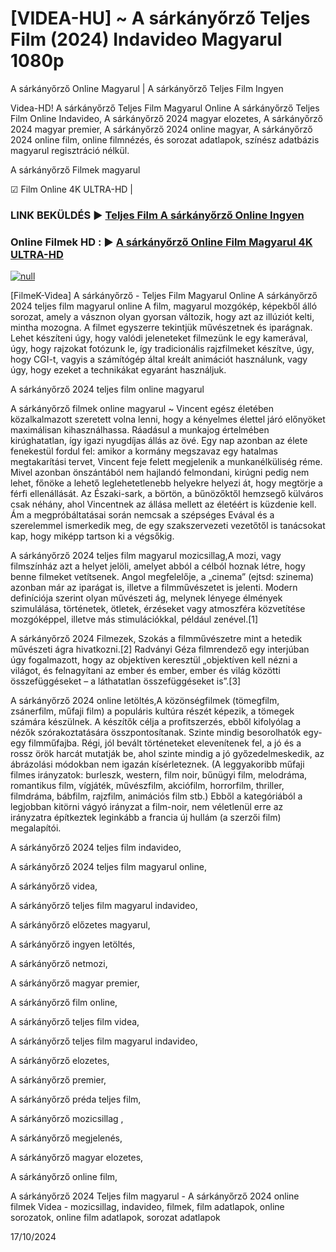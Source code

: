# [VIDEA-HU] ~ A sárkányőrző Teljes Film (2024) Indavideo Magyarul 1080p




A sárkányőrző Online Magyarul | A sárkányőrző Teljes Film Ingyen

Videa-HD! A sárkányőrző Teljes Film Magyarul Online A sárkányőrző Teljes Film Online Indavideo, A sárkányőrző 2024 magyar elozetes, A sárkányőrző 2024 magyar premier, A sárkányőrző 2024 online magyar, A sárkányőrző 2024 online film, online filmnézés, és sorozat adatlapok, színész adatbázis magyarul regisztráció nélkül.

A sárkányőrző Filmek magyarul

☑ Film Online 4K ULTRA-HD |

### LINK BEKÜLDÉS ▶️ [Teljes Film A sárkányőrző Online Ingyen](https://t.co/wUMUn77kak)

### Online Filmek HD : ▶️ [A sárkányőrző Online Film Magyarul 4K ULTRA-HD](https://t.co/wUMUn77kak)

[![null](https://static.wixstatic.com/media/855a25_043b5abeb4ae4d35ac003198e7fe56ed~mv2.gif)](https://t.co/wUMUn77kak)

[FilmeK-Videa] A sárkányőrző - Teljes Film Magyarul Online A sárkányőrző 2024 teljes film magyarul online A film, magyarul mozgókép, képekből álló sorozat, amely a vásznon olyan gyorsan változik, hogy azt az illúziót kelti, mintha mozogna. A filmet egyszerre tekintjük művészetnek és iparágnak. Lehet készíteni úgy, hogy valódi jeleneteket filmezünk le egy kamerával, úgy, hogy rajzokat fotózunk le, így tradicionális rajzfilmeket készítve, úgy, hogy CGI-t, vagyis a számítógép által kreált animációt használunk, vagy úgy, hogy ezeket a technikákat egyaránt használjuk.

A sárkányőrző 2024 teljes film online magyarul

A sárkányőrző filmek online magyarul ~ Vincent egész életében közalkalmazott szeretett volna lenni, hogy a kényelmes élettel járó előnyöket maximálisan kihasználhassa. Ráadásul a munkajog értelmében kirúghatatlan, így igazi nyugdíjas állás az övé. Egy nap azonban az élete fenekestül fordul fel: amikor a kormány megszavaz egy hatalmas megtakarítási tervet, Vincent feje felett megjelenik a munkanélküliség réme. Mivel azonban önszántából nem hajlandó felmondani, kirúgni pedig nem lehet, főnöke a lehető leglehetetlenebb helyekre helyezi át, hogy megtörje a férfi ellenállását. Az Északi-sark, a börtön, a bűnözőktől hemzsegő külváros csak néhány, ahol Vincentnek az állása mellett az életéért is küzdenie kell. Ám a megpróbáltatásai során nemcsak a szépséges Evával és a szerelemmel ismerkedik meg, de egy szakszervezeti vezetőtől is tanácsokat kap, hogy miképp tartson ki a végsőkig.

A sárkányőrző 2024 teljes film magyarul mozicsillag,A mozi, vagy filmszínház azt a helyet jelöli, amelyet abból a célból hoznak létre, hogy benne filmeket vetítsenek. Angol megfelelője, a „cinema” (ejtsd: szinema) azonban már az iparágat is, illetve a filmművészetet is jelenti. Modern definíciója szerint olyan művészeti ág, melynek lényege élmények szimulálása, történetek, ötletek, érzéseket vagy atmoszféra közvetítése mozgóképpel, illetve más stimulációkkal, például zenével.[1]

A sárkányőrző 2024 Filmezek, Szokás a filmművészetre mint a hetedik művészeti ágra hivatkozni.[2] Radványi Géza filmrendező egy interjúban úgy fogalmazott, hogy az objektíven keresztül „objektíven kell nézni a világot, és felnagyítani az ember és ember, ember és világ közötti összefüggéseket – a láthatatlan összefüggéseket is”.[3]

A sárkányőrző 2024 online letöltés,A közönségfilmek (tömegfilm, zsánerfilm, műfaji film) a populáris kultúra részét képezik, a tömegek számára készülnek. A készítők célja a profitszerzés, ebből kifolyólag a nézők szórakoztatására összpontosítanak. Szinte mindig besorolhatók egy-egy filmműfajba. Régi, jól bevált történeteket elevenítenek fel, a jó és a rossz örök harcát mutatják be, ahol szinte mindig a jó győzedelmeskedik, az ábrázolási módokban nem igazán kísérleteznek. (A leggyakoribb műfaji filmes irányzatok: burleszk, western, film noir, bűnügyi film, melodráma, romantikus film, vígjáték, művészfilm, akciófilm, horrorfilm, thriller, filmdráma, bábfilm, rajzfilm, animációs film stb.) Ebből a kategóriából a legjobban kitörni vágyó irányzat a film-noir, nem véletlenül erre az irányzatra építkeztek leginkább a francia új hullám (a szerzői film) megalapítói.

A sárkányőrző 2024 teljes film indavideo,

A sárkányőrző 2024 teljes film magyarul online,

A sárkányőrző videa,

A sárkányőrző teljes film magyarul indavideo,

A sárkányőrző előzetes magyarul,

A sárkányőrző ingyen letöltés,

A sárkányőrző netmozi,

A sárkányőrző magyar premier,

A sárkányőrző film online,

A sárkányőrző teljes film videa,

A sárkányőrző teljes film magyarul indavideo,

A sárkányőrző elozetes,

A sárkányőrző premier,

A sárkányőrző préda teljes film,

A sárkányőrző mozicsillag ,

A sárkányőrző megjelenés,

A sárkányőrző magyar elozetes,

A sárkányőrző online film,

A sárkányőrző 2024 Teljes film magyarul - A sárkányőrző 2024 online filmek Videa - mozicsillag, indavideo, filmek, film adatlapok, online sorozatok, online film adatlapok, sorozat adatlapok

17/10/2024
